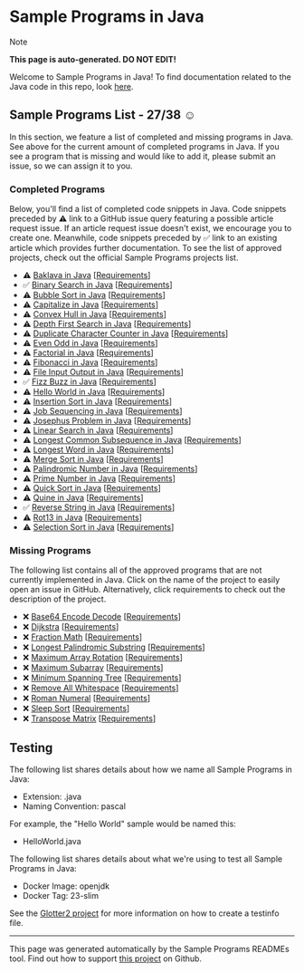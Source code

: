 # Sample Programs in Java

> [!NOTE]
> **This page is auto-generated. DO NOT EDIT!**

Welcome to Sample Programs in Java! To find documentation related to the Java code in this repo, look [here](https://sampleprograms.io/languages/java).

## Sample Programs List - 27/38 :relaxed:

In this section, we feature a list of completed and missing programs in Java. See above for the current amount of completed programs in Java. If you see a program that is missing and would like to add it, please submit an issue, so we can assign it to you.

### Completed Programs

Below, you'll find a list of completed code snippets in Java. Code snippets preceded by :warning: link to a GitHub issue query featuring a possible article request issue. If an article request issue doesn't exist, we encourage you to create one. Meanwhile, code snippets preceded by :white_check_mark: link to an existing article which provides further documentation. To see the list of approved projects, check out the official Sample Programs projects list.

- :warning: [Baklava in Java](https://github.com//TheRenegadeCoder/sample-programs-website/issues?utf8=%E2%9C%93&q=is%3Aissue+is%3Aopen+baklava+java) [[Requirements](https://sampleprograms.io/projects/baklava)]
- :white_check_mark: [Binary Search in Java](https://sampleprograms.io/projects/binary-search/java) [[Requirements](https://sampleprograms.io/projects/binary-search)]
- :warning: [Bubble Sort in Java](https://github.com//TheRenegadeCoder/sample-programs-website/issues?utf8=%E2%9C%93&q=is%3Aissue+is%3Aopen+bubble+sort+java) [[Requirements](https://sampleprograms.io/projects/bubble-sort)]
- :warning: [Capitalize in Java](https://github.com//TheRenegadeCoder/sample-programs-website/issues?utf8=%E2%9C%93&q=is%3Aissue+is%3Aopen+capitalize+java) [[Requirements](https://sampleprograms.io/projects/capitalize)]
- :warning: [Convex Hull in Java](https://github.com//TheRenegadeCoder/sample-programs-website/issues?utf8=%E2%9C%93&q=is%3Aissue+is%3Aopen+convex+hull+java) [[Requirements](https://sampleprograms.io/projects/convex-hull)]
- :warning: [Depth First Search in Java](https://github.com//TheRenegadeCoder/sample-programs-website/issues?utf8=%E2%9C%93&q=is%3Aissue+is%3Aopen+depth+first+search+java) [[Requirements](https://sampleprograms.io/projects/depth-first-search)]
- :warning: [Duplicate Character Counter in Java](https://github.com//TheRenegadeCoder/sample-programs-website/issues?utf8=%E2%9C%93&q=is%3Aissue+is%3Aopen+duplicate+character+counter+java) [[Requirements](https://sampleprograms.io/projects/duplicate-character-counter)]
- :warning: [Even Odd in Java](https://github.com//TheRenegadeCoder/sample-programs-website/issues?utf8=%E2%9C%93&q=is%3Aissue+is%3Aopen+even+odd+java) [[Requirements](https://sampleprograms.io/projects/even-odd)]
- :warning: [Factorial in Java](https://github.com//TheRenegadeCoder/sample-programs-website/issues?utf8=%E2%9C%93&q=is%3Aissue+is%3Aopen+factorial+java) [[Requirements](https://sampleprograms.io/projects/factorial)]
- :warning: [Fibonacci in Java](https://github.com//TheRenegadeCoder/sample-programs-website/issues?utf8=%E2%9C%93&q=is%3Aissue+is%3Aopen+fibonacci+java) [[Requirements](https://sampleprograms.io/projects/fibonacci)]
- :warning: [File Input Output in Java](https://github.com//TheRenegadeCoder/sample-programs-website/issues?utf8=%E2%9C%93&q=is%3Aissue+is%3Aopen+file+input+output+java) [[Requirements](https://sampleprograms.io/projects/file-input-output)]
- :white_check_mark: [Fizz Buzz in Java](https://sampleprograms.io/projects/fizz-buzz/java) [[Requirements](https://sampleprograms.io/projects/fizz-buzz)]
- :warning: [Hello World in Java](https://github.com//TheRenegadeCoder/sample-programs-website/issues?utf8=%E2%9C%93&q=is%3Aissue+is%3Aopen+hello+world+java) [[Requirements](https://sampleprograms.io/projects/hello-world)]
- :warning: [Insertion Sort in Java](https://github.com//TheRenegadeCoder/sample-programs-website/issues?utf8=%E2%9C%93&q=is%3Aissue+is%3Aopen+insertion+sort+java) [[Requirements](https://sampleprograms.io/projects/insertion-sort)]
- :warning: [Job Sequencing in Java](https://github.com//TheRenegadeCoder/sample-programs-website/issues?utf8=%E2%9C%93&q=is%3Aissue+is%3Aopen+job+sequencing+java) [[Requirements](https://sampleprograms.io/projects/job-sequencing)]
- :warning: [Josephus Problem in Java](https://github.com//TheRenegadeCoder/sample-programs-website/issues?utf8=%E2%9C%93&q=is%3Aissue+is%3Aopen+josephus+problem+java) [[Requirements](https://sampleprograms.io/projects/josephus-problem)]
- :warning: [Linear Search in Java](https://github.com//TheRenegadeCoder/sample-programs-website/issues?utf8=%E2%9C%93&q=is%3Aissue+is%3Aopen+linear+search+java) [[Requirements](https://sampleprograms.io/projects/linear-search)]
- :warning: [Longest Common Subsequence in Java](https://github.com//TheRenegadeCoder/sample-programs-website/issues?utf8=%E2%9C%93&q=is%3Aissue+is%3Aopen+longest+common+subsequence+java) [[Requirements](https://sampleprograms.io/projects/longest-common-subsequence)]
- :warning: [Longest Word in Java](https://github.com//TheRenegadeCoder/sample-programs-website/issues?utf8=%E2%9C%93&q=is%3Aissue+is%3Aopen+longest+word+java) [[Requirements](https://sampleprograms.io/projects/longest-word)]
- :warning: [Merge Sort in Java](https://github.com//TheRenegadeCoder/sample-programs-website/issues?utf8=%E2%9C%93&q=is%3Aissue+is%3Aopen+merge+sort+java) [[Requirements](https://sampleprograms.io/projects/merge-sort)]
- :warning: [Palindromic Number in Java](https://github.com//TheRenegadeCoder/sample-programs-website/issues?utf8=%E2%9C%93&q=is%3Aissue+is%3Aopen+palindromic+number+java) [[Requirements](https://sampleprograms.io/projects/palindromic-number)]
- :warning: [Prime Number in Java](https://github.com//TheRenegadeCoder/sample-programs-website/issues?utf8=%E2%9C%93&q=is%3Aissue+is%3Aopen+prime+number+java) [[Requirements](https://sampleprograms.io/projects/prime-number)]
- :warning: [Quick Sort in Java](https://github.com//TheRenegadeCoder/sample-programs-website/issues?utf8=%E2%9C%93&q=is%3Aissue+is%3Aopen+quick+sort+java) [[Requirements](https://sampleprograms.io/projects/quick-sort)]
- :warning: [Quine in Java](https://github.com//TheRenegadeCoder/sample-programs-website/issues?utf8=%E2%9C%93&q=is%3Aissue+is%3Aopen+quine+java) [[Requirements](https://sampleprograms.io/projects/quine)]
- :white_check_mark: [Reverse String in Java](https://sampleprograms.io/projects/reverse-string/java) [[Requirements](https://sampleprograms.io/projects/reverse-string)]
- :warning: [Rot13 in Java](https://github.com//TheRenegadeCoder/sample-programs-website/issues?utf8=%E2%9C%93&q=is%3Aissue+is%3Aopen+rot13+java) [[Requirements](https://sampleprograms.io/projects/rot13)]
- :warning: [Selection Sort in Java](https://github.com//TheRenegadeCoder/sample-programs-website/issues?utf8=%E2%9C%93&q=is%3Aissue+is%3Aopen+selection+sort+java) [[Requirements](https://sampleprograms.io/projects/selection-sort)]

### Missing Programs

The following list contains all of the approved programs that are not currently implemented in Java. Click on the name of the project to easily open an issue in GitHub. Alternatively, click requirements to check out the description of the project.

- :x: [Base64 Encode Decode](https://github.com/TheRenegadeCoder/sample-programs/issues/new?assignees=&labels=enhancement,base64+encode+decode&template=code-snippet-request.md&title=Add+Base64+Encode+Decode+in+Java) [[Requirements](https://sampleprograms.io/projects/base64-encode-decode)]
- :x: [Dijkstra](https://github.com/TheRenegadeCoder/sample-programs/issues/new?assignees=&labels=enhancement,dijkstra&template=code-snippet-request.md&title=Add+Dijkstra+in+Java) [[Requirements](https://sampleprograms.io/projects/dijkstra)]
- :x: [Fraction Math](https://github.com/TheRenegadeCoder/sample-programs/issues/new?assignees=&labels=enhancement,fraction+math&template=code-snippet-request.md&title=Add+Fraction+Math+in+Java) [[Requirements](https://sampleprograms.io/projects/fraction-math)]
- :x: [Longest Palindromic Substring](https://github.com/TheRenegadeCoder/sample-programs/issues/new?assignees=&labels=enhancement,longest+palindromic+substring&template=code-snippet-request.md&title=Add+Longest+Palindromic+Substring+in+Java) [[Requirements](https://sampleprograms.io/projects/longest-palindromic-substring)]
- :x: [Maximum Array Rotation](https://github.com/TheRenegadeCoder/sample-programs/issues/new?assignees=&labels=enhancement,maximum+array+rotation&template=code-snippet-request.md&title=Add+Maximum+Array+Rotation+in+Java) [[Requirements](https://sampleprograms.io/projects/maximum-array-rotation)]
- :x: [Maximum Subarray](https://github.com/TheRenegadeCoder/sample-programs/issues/new?assignees=&labels=enhancement,maximum+subarray&template=code-snippet-request.md&title=Add+Maximum+Subarray+in+Java) [[Requirements](https://sampleprograms.io/projects/maximum-subarray)]
- :x: [Minimum Spanning Tree](https://github.com/TheRenegadeCoder/sample-programs/issues/new?assignees=&labels=enhancement,minimum+spanning+tree&template=code-snippet-request.md&title=Add+Minimum+Spanning+Tree+in+Java) [[Requirements](https://sampleprograms.io/projects/minimum-spanning-tree)]
- :x: [Remove All Whitespace](https://github.com/TheRenegadeCoder/sample-programs/issues/new?assignees=&labels=enhancement,remove+all+whitespace&template=code-snippet-request.md&title=Add+Remove+All+Whitespace+in+Java) [[Requirements](https://sampleprograms.io/projects/remove-all-whitespace)]
- :x: [Roman Numeral](https://github.com/TheRenegadeCoder/sample-programs/issues/new?assignees=&labels=enhancement,roman+numeral&template=code-snippet-request.md&title=Add+Roman+Numeral+in+Java) [[Requirements](https://sampleprograms.io/projects/roman-numeral)]
- :x: [Sleep Sort](https://github.com/TheRenegadeCoder/sample-programs/issues/new?assignees=&labels=enhancement,sleep+sort&template=code-snippet-request.md&title=Add+Sleep+Sort+in+Java) [[Requirements](https://sampleprograms.io/projects/sleep-sort)]
- :x: [Transpose Matrix](https://github.com/TheRenegadeCoder/sample-programs/issues/new?assignees=&labels=enhancement,transpose+matrix&template=code-snippet-request.md&title=Add+Transpose+Matrix+in+Java) [[Requirements](https://sampleprograms.io/projects/transpose-matrix)]

## Testing

The following list shares details about how we name all Sample Programs in Java:

- Extension: .java
- Naming Convention: pascal

For example, the "Hello World" sample would be named this:

- HelloWorld.java

The following list shares details about what we're using to test all Sample Programs in Java:

- Docker Image: openjdk
- Docker Tag: 23-slim

See the [Glotter2 project](https://github.com/rzuckerm/glotter2) for more information on how to create a testinfo file.

***

This page was generated automatically by the Sample Programs READMEs tool. Find out how to support [this project](https://github.com/TheRenegadeCoder/sample-programs-readmes) on Github.